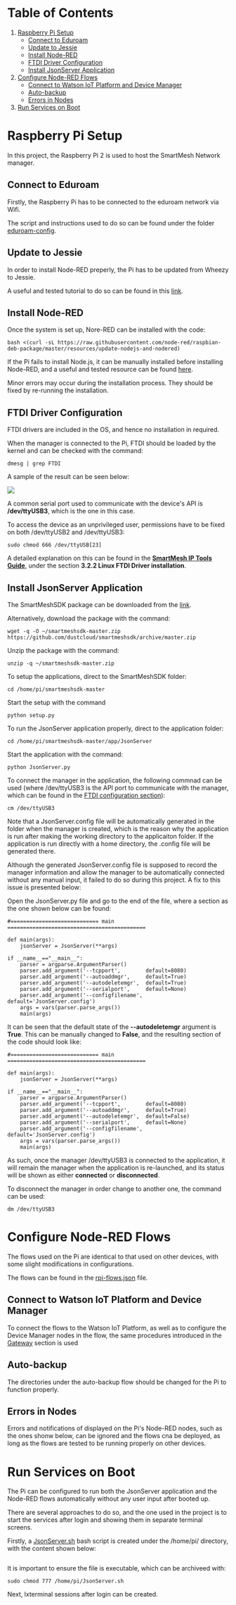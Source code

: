 Table of Contents
=================
1. [Raspberry Pi Setup](#raspberry-pi-setup)
    * [Connect to Eduroam](#connect-to-eduroam)
    * [Update to Jessie](#update-to-jessie)
    * [Install Node-RED](#install-node-red)
    * [FTDI Driver Configuration](#ftdi-driver-configuration)
    * [Install JsonServer Application](#install-jsonserver-appication)
1. [Configure Node-RED Flows](#configure-node-red-flows)
    * [Connect to Watson IoT Platform and Device Manager](#connect-to-watson-iot-platform-and-device-manager)
    * [Auto-backup](#auto-backup)
    * [Errors in Nodes](#errors-in-nodes)
1. [Run Services on Boot](#run-services-on-boot)

# Raspberry Pi Setup #

In this project, the Raspberry Pi 2 is used to host the SmartMesh Network manager.

## Connect to Eduroam ##

Firstly, the Raspberry Pi has to be connected to the eduroam network via Wifi.

The script and instructions used to do so can be found under the folder [eduroam-config](eduroam-config).

## Update to Jessie ##

In order to install Node-RED preperly, the Pi has to be updated from Wheezy to Jessie.

A useful and tested tutorial to do so can be found in this [link](https://www.howtoforge.com/tutorial/how-to-upgrade-debian-wheezy-to-jessie-stable-release/).

## Install Node-RED ##

Once the system is set up, Nore-RED can be installed with the code:

```
bash <(curl -sL https://raw.githubusercontent.com/node-red/raspbian-deb-package/master/resources/update-nodejs-and-nodered)
```

If the Pi fails to install Node.js, it can be manually installed before installing Node-RED, and a useful and tested resource can be found [here](https://learn.adafruit.com/node-embedded-development/installing-node-dot-js).

Minor errors may occur during the installation process. They should be fixed by re-running the installation.

## FTDI Driver Configuration ##

FTDI drivers are included in the OS, and hence no installation in required.

When the manager is connected to the Pi, FTDI should be loaded by the kernel and can be checked with the command:

```
dmesg | grep FTDI
```

A sample of the result can be seen below:

![](images/FTDI)

A common serial port used to communicate with the device's API is __/dev/ttyUSB3__, which is the one in this case.

To access the device as an unprivileged user, permissions have to be fixed on both /dev/ttyUSB2 and /dev/ttyUSB3:

```
sudo chmod 666 /dev/ttyUSB[23]
```

A detailed explanation on this can be found in the __[SmartMesh IP Tools Guide](https://www.analog.com/media/en/technical-documentation/user-guides/smartmesh_ip_tools_guide.pdf)__, under the section __3.2.2 Linux FTDI Driver installation__.

## Install JsonServer Application ##

The SmartMeshSDK package can be downloaded from the [link](https://github.com/dustcloud/smartmeshsdk).

Alternatively, download the package with the command:

```
wget -q -O ~/smartmeshsdk-master.zip https://github.com/dustcloud/smartmeshsdk/archive/master.zip
```

Unzip the package with the command:

```
unzip -q ~/smartmeshsdk-master.zip
```

To setup the applications, direct to the SmartMeshSDK folder:

```
cd /home/pi/smartmeshsdk-master
```

Start the setup with the command

```
python setup.py
```

To run the JsonServer application properly, direct to the application folder:

```
cd /home/pi/smartmeshsdk-master/app/JsonServer
```

Start the application with the command:

```
python JsonServer.py
```

To connect the manager in the application, the following commnad can be used (where /dev/ttyUSB3 is the API port to communicate with the manager, which can be found in the [FTDI configuration section](#ftdi-driver-configuration)):

```
cm /dev/ttyUSB3
```

Note that a JsonServer.config file will be automatically generated in the folder when the manager is created, which is the reason why the application is run after making the working directory to the applicaiton folder. If the application is run directly with a home directory, the .config file will be generated there.

Although the generated JsonServer.config file is supposed to record the manager information and allow the manager to be automatically connected without any manual input, it failed to do so during this project. A fix to this issue is presented below:

Open the JsonServer.py file and go to the end of the file, where a section as the one shown below can be found:

```
#============================ main ============================================

def main(args):
    jsonServer = JsonServer(**args)

if __name__=="__main__":
    parser = argparse.ArgumentParser()
    parser.add_argument('--tcpport',        default=8080)
    parser.add_argument('--autoaddmgr',     default=True)
    parser.add_argument('--autodeletemgr',  default=True)
    parser.add_argument('--serialport',     default=None)
    parser.add_argument('--configfilename', default='JsonServer.config')
    args = vars(parser.parse_args())
    main(args)
```

It can be seen that the default state of the __--autodeletemgr__ argument is __True__. This can be manually changed to __False__, and the resulting section of the code should look like:

```
#============================ main ============================================

def main(args):
    jsonServer = JsonServer(**args)

if __name__=="__main__":
    parser = argparse.ArgumentParser()
    parser.add_argument('--tcpport',        default=8080)
    parser.add_argument('--autoaddmgr',     default=True)
    parser.add_argument('--autodeletemgr',  default=False)
    parser.add_argument('--serialport',     default=None)
    parser.add_argument('--configfilename', default='JsonServer.config')
    args = vars(parser.parse_args())
    main(args)
```

As such, once the manager /dev/ttyUSB3 is connected to the application, it will remain the manager when the application is re-launched, and its status will be shown as either __connected__ or __disconnected__.

To disconnect the manager in order change to another one, the command can be used:

```
dm /dev/ttyUSB3
```

# Configure Node-RED Flows #

The flows used on the Pi are identical to that used on other devices, with some slight modifications in configurations.

The flows can be found in the [rpi-flows.json](rpi-flows.json) file.

## Connect to Watson IoT Platform and Device Manager ##

To connect the flows to the Watson IoT Platform, as well as to configure the Device Manager nodes in the flow, the same procedures introduced in the [Gateway](../README.md) section is used

## Auto-backup ##

The directories under the auto-backup flow should be changed for the Pi to function properly.

## Errors in Nodes ##

Errors and notifications of displayed on the Pi's Node-RED nodes, such as the ones shonw below, can be ignored and the flows cna be deployed, as long as the flows are tested to be running properly on other devices.

# Run Services on Boot #

The Pi can be configured to run both the JsonServer application and the Node-RED flows automatically without any user input after booted up.

There are several approaches to do so, and the one used in the project is to start the services after login and showing them in separate terminal screens.

Firstly, a [JsonServer.sh](JsonServer.sh) bash script is created under the /home/pi/ directory, with the content shown below:

```

```

 It is important to ensure the file is executable, which can be archiveed with:

```
sudo chmod 777 /home/pi/JsonServer.sh
```

Next, lxterminal sessions after login can be created. 
